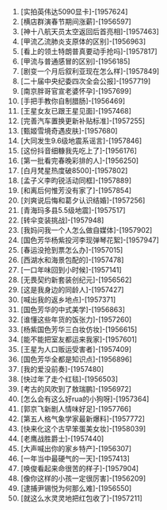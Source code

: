
1. [实拍英伟达5090显卡]-[1957624]
1. [横店群演春节期间涨薪]-[1956597]
1. [神十八航天员太空返回后首亮相]-[1957463]
1. [甲流乙流肺炎支原体的区别]-[1956963]
1. [看上的领土特朗普真要动手抢吗]-[1957817]
1. [甲流与普通感冒的区别]-[1956185]
1. [剧变一个月后叙利亚现在怎么样]-[1957849]
1. [二十届中央纪委四次全会公报]-[1957719]
1. [南京胖哥官宣老婆怀孕]-[1957699]
1. [手把手教你自制腊肠]-[1956469]
1. [王星女友已跟王星见面]-[1957468]
1. [完善汽车置换更新补贴标准]-[1957255]
1. [甄姬雪境奇遇皮肤]-[1957680]
1. [大同发生9.6级地震系谣言]-[1957846]
1. [这份抖音细糠我先吃上了]-[1956176]
1. [第一批看完春晚彩排的人]-[1956250]
1. [白月梵星热度破8500]-[1957802]
1. [孟子义李昀锐活动同框]-[1957889]
1. [和离后何惟芳没有家了]-[1957854]
1. [刘爽说后悔和葛夕认识结婚]-[1957256]
1. [青海玛多县5.5级地震]-[1957517]
1. [转伞变装挑战]-[1957948]
1. [我妈问我一个人怎么做自媒体]-[1957902]
1. [国色芳华杨紫投河李现弹琴花絮]-[1957947]
1. [春运没抢到票怎么办]-[1957015]
1. [西湖水和海景包配的]-[1957478]
1. [一口年味回到小时候]-[1957141]
1. [无畏契约新套装创纪元]-[1956562]
1. [这是我身边的同龄人]-[1957427]
1. [喊出我的返乡地点]-[1957371]
1. [国色芳华的中式美学]-[1956863]
1. [谁懂这些年货的饭张力]-[1957260]
1. [杨紫国色芳华三白妆仿妆]-[1956615]
1. [能不能把室友都运来我家]-[1957601]
1. [王星为人口贩运受害者]-[1957409]
1. [国色芳华全都是知识点]-[1956896]
1. [我的爱没前奏]-[1957480]
1. [快过年了走个红毯]-[1956503]
1. [考古的风吹到了敖瑞鹏]-[1956972]
1. [怎么会有这么好rua的小狗呀]-[1957364]
1. [郭京飞新剧人情味好足]-[1957766]
1. [第五人格气象学家最新爆料]-[1957772]
1. [快来化这个古早笨蛋美女妆]-[1958039]
1. [老鹰战胜爵士]-[1957440]
1. [大声喊出你的家乡特产]-[1956307]
1. [一年当中最硬气的一天]-[1957413]
1. [唤俊看起来命很苦的样子]-[1957904]
1. [像你这样的小孩一定很厉害]-[1956209]
1. [逮捕尹锡悦为何那么难]-[1956550]
1. [就这么水灵灵地把红包收了]-[1957211]